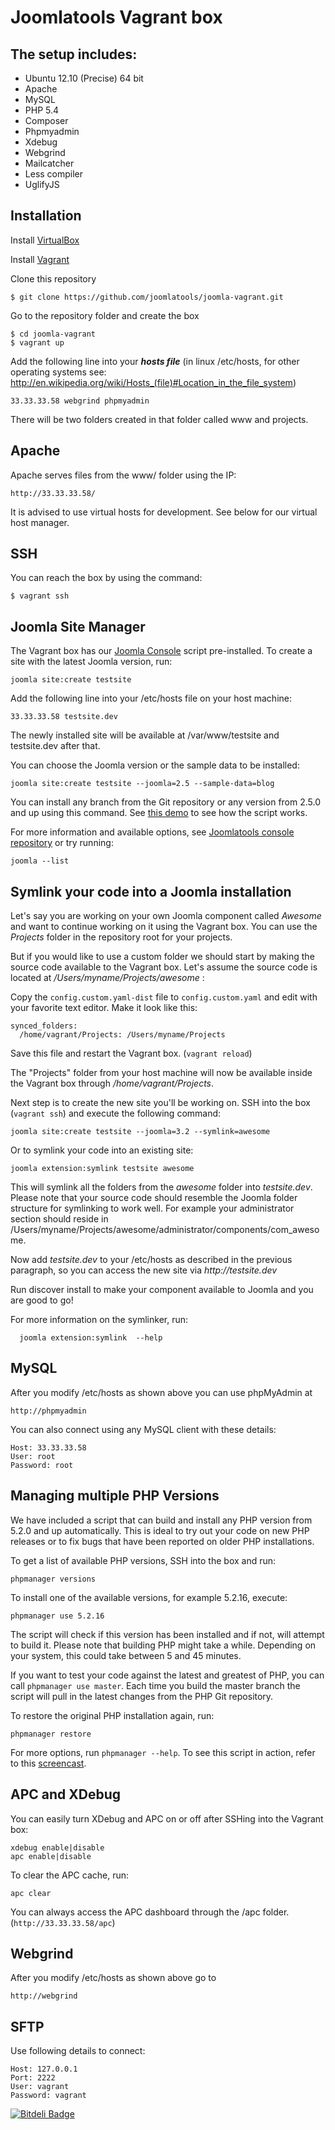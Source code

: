 Joomlatools Vagrant box
=======================

The setup includes:
-------------------
* Ubuntu 12.10 (Precise) 64 bit
* Apache
* MySQL
* PHP 5.4 
* Composer
* Phpmyadmin
* Xdebug
* Webgrind
* Mailcatcher
* Less compiler
* UglifyJS

Installation
------------

Install [VirtualBox](http://www.virtualbox.org/)

Install [Vagrant](http://downloads.vagrantup.com/)

Clone this repository

    $ git clone https://github.com/joomlatools/joomla-vagrant.git

Go to the repository folder and create the box

    $ cd joomla-vagrant
    $ vagrant up

Add the following line into your ***hosts file*** (in linux /etc/hosts, for other operating systems see: http://en.wikipedia.org/wiki/Hosts_(file)#Location_in_the_file_system)

    33.33.33.58 webgrind phpmyadmin

There will be two folders created in that folder called www and projects.

Apache
------

Apache serves files from the www/ folder using the IP:

    http://33.33.33.58/

It is advised to use virtual hosts for development. See below for our virtual host manager.

SSH
---
You can reach the box by using the command:

	$ vagrant ssh

Joomla Site Manager
-------------------

The Vagrant box has our [Joomla Console](https://github.com/joomlatools/joomla-console) script pre-installed.
To create a site with the latest Joomla version, run:

    joomla site:create testsite

Add the following line into your /etc/hosts file on your host machine:

    33.33.33.58 testsite.dev

The newly installed site will be available at /var/www/testsite and testsite.dev after that.

You can choose the Joomla version or the sample data to be installed:

    joomla site:create testsite --joomla=2.5 --sample-data=blog

You can install any branch from the Git repository or any version from 2.5.0 and up using this command. See [this demo](http://quick.as/kvjjsg6g) to see how the script works.

For more information and available options, see [Joomlatools console repository](https://github.com/joomlatools/joomla-console) or try running:

    joomla --list


Symlink your code into a Joomla installation
--------------------------------------------
Let's say you are working on your own Joomla component called _Awesome_ and want to continue working on it using the Vagrant box. You can use the _Projects_ folder in the repository root for your projects.

But if you would like to use a custom folder we should start by making the source code available to the Vagrant box. Let's assume the source code is located at _/Users/myname/Projects/awesome_ :

Copy the ```config.custom.yaml-dist``` file to ```config.custom.yaml``` and edit with your favorite text editor. Make it look like this:

    synced_folders:
      /home/vagrant/Projects: /Users/myname/Projects

Save this file and restart the Vagrant box. (```vagrant reload```)

The "Projects" folder from your host machine will now be available inside the Vagrant box through _/home/vagrant/Projects_.

Next step is to create the new site you'll be working on. SSH into the box (```vagrant ssh```) and execute the following command: 

    joomla site:create testsite --joomla=3.2 --symlink=awesome

Or to symlink your code into an existing site:

    joomla extension:symlink testsite awesome

This will symlink all the folders from the _awesome_ folder into _testsite.dev_.
Please note that your source code should resemble the Joomla folder structure for symlinking to work well. For example your administrator section should reside in /Users/myname/Projects/awesome/administrator/components/com_awesome.

Now add _testsite.dev_ to your /etc/hosts as described in the previous paragraph, so you can access the new site via _http://testsite.dev_

Run discover install to make your component available to Joomla and you are good to go!

For more information on the symlinker, run:

	  joomla extension:symlink  --help


MySQL
-----

After you modify /etc/hosts as shown above you can use phpMyAdmin at

    http://phpmyadmin

You can also connect using any MySQL client with these details:

    Host: 33.33.33.58
    User: root
    Password: root


Managing multiple PHP Versions
------------------------------

We have included a script that can build and install any PHP version from 5.2.0 and up automatically. This is ideal to try out your code on new PHP releases or to fix bugs that have been reported on older PHP installations.

To get a list of available PHP versions, SSH into the box and run:

    phpmanager versions
    
To install one of the available versions, for example 5.2.16, execute:

	phpmanager use 5.2.16
	
The script will check if this version has been installed and if not, will attempt to build it. Please note that building PHP might take a while. Depending on your system, this could take between 5 and 45 minutes.

If you want to test your code against the latest and greatest of PHP, you can call ```phpmanager use master```. Each time you build the master branch the script will pull in the latest changes from the PHP Git repository.

To restore the original PHP installation again, run:

	phpmanager restore
	
For more options, run ```phpmanager --help```. To see this script in action, refer to this [screencast](http://quick.as/5aw1ulxx).

APC and XDebug
--------------

You can easily turn XDebug and APC on or off after SSHing into the Vagrant box:

    xdebug enable|disable
    apc enable|disable
    
To clear the APC cache, run:

    apc clear
    
You can always access the APC dashboard through the /apc folder. (```http://33.33.33.58/apc```)

Webgrind
--------

After you modify /etc/hosts as shown above go to

    http://webgrind

SFTP
----

Use following details to connect:

    Host: 127.0.0.1
    Port: 2222
    User: vagrant
    Password: vagrant


[![Bitdeli Badge](https://d2weczhvl823v0.cloudfront.net/joomlatools/joomla-vagrant/trend.png)](https://bitdeli.com/free "Bitdeli Badge")

